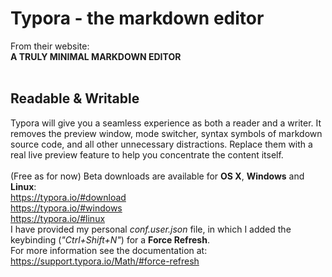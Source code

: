 # Typora - the markdown editor

From their website:
<br/>
 **A TRULY MINIMAL MARKDOWN EDITOR**
 <br/>
 <br/>
## Readable & Writable
Typora will give you a seamless experience as both a reader and a writer. It removes the preview window, mode switcher, syntax symbols of markdown source code, and all other unnecessary distractions. Replace them with a real live preview feature to help you concentrate the content itself.
<br/>
<br/>
(Free as for now) Beta downloads are available for **OS X**, **Windows** and **Linux**:
<br/>
https://typora.io/#download
<br/>
https://typora.io/#windows
<br/>
https://typora.io/#linux
<br/>
I have provided my personal *conf.user.json* file, in which I added the keybinding (*"Ctrl+Shift+N"*) for a **Force Refresh**. 
<br/>
For more information see the documentation at: https://support.typora.io/Math/#force-refresh
